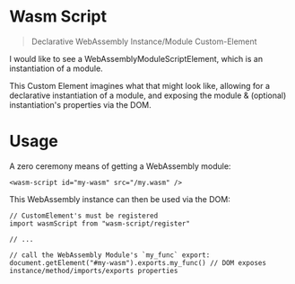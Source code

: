 # Wasm Script

> Declarative WebAssembly Instance/Module Custom-Element

I would like to see a WebAssemblyModuleScriptElement, which is an instantiation of a module.

This Custom Element imagines what that might look like, allowing for a declarative instantiation of a module, and exposing the module & (optional) instantiation's properties via the DOM.

# Usage

A zero ceremony means of getting a WebAssembly module:

`<wasm-script id="my-wasm" src="/my.wasm" />`

This WebAssembly instance can then be used via the DOM:

```
// CustomElement's must be registered
import wasmScript from "wasm-script/register"

// ...

// call the WebAssembly Module's `my_func` export:
document.getElement("#my-wasm").exports.my_func() // DOM exposes instance/method/imports/exports properties
```
